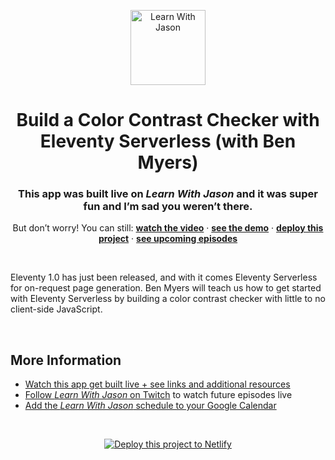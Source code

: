 <p align="center">
  <a href="https://www.learnwithjason.dev">
    <img src="https://res.cloudinary.com/jlengstorf/image/upload/q_auto,f_auto,w_240/v1579281727/lwj/learnwithjason.png" alt="Learn With Jason" width="120" />
  </a>
</p>
<h1 align="center">
  Build a Color Contrast Checker with Eleventy Serverless (with Ben Myers)
</h1>
<h3 align="center">
  This app was built live on <em>Learn With Jason</em> and it was super fun and I’m sad you weren’t there.
</h3>
<p align="center">
  But don’t worry! You can still: 
  <a href="https://www.learnwithjason.dev/build-a-color-contrast-checker-with-eleventy-serverless"><strong>watch the video</strong></a> · 
  <a href="https://11ty-serverless-contrast-checker.netlify.app"><strong>see the demo</strong></a> · 
  <a href="https://app.netlify.com/start/deploy?repository=https://github.com/jlengstorf/serverless-contrast-starter&utm_source=learnwithjason&utm_medium=github&utm_campaign=devex"><strong>deploy this project</strong></a> · 
  <a href="https://jason.af/lwj/schedule"><strong>see upcoming episodes</strong></a>
</p>

&nbsp;

Eleventy 1.0 has just been released, and with it comes Eleventy Serverless for on-request page generation. Ben Myers will teach us how to get started with Eleventy Serverless by building a color contrast checker with little to no client-side JavaScript.

&nbsp;

## More Information

- [Watch this app get built live + see links and additional resources][episode]
- [Follow _Learn With Jason_ on Twitch][twitch] to watch future episodes live
- [Add the _Learn With Jason_ schedule to your Google Calendar][cal]

&nbsp;
<p align="center">
  <a href="https://app.netlify.com/start/deploy?repository=https://github.com/jlengstorf/serverless-contrast-starter&utm_source=learnwithjason&utm_medium=github&utm_campaign=devex">
    <img src="https://www.netlify.com/img/deploy/button.svg" alt="Deploy this project to Netlify" />
  </a>
</p>

[episode]: https://www.learnwithjason.dev/build-a-color-contrast-checker-with-eleventy-serverless
[twitch]: https://jason.af/twitch
[cal]: https://jason.af/lwj/cal

